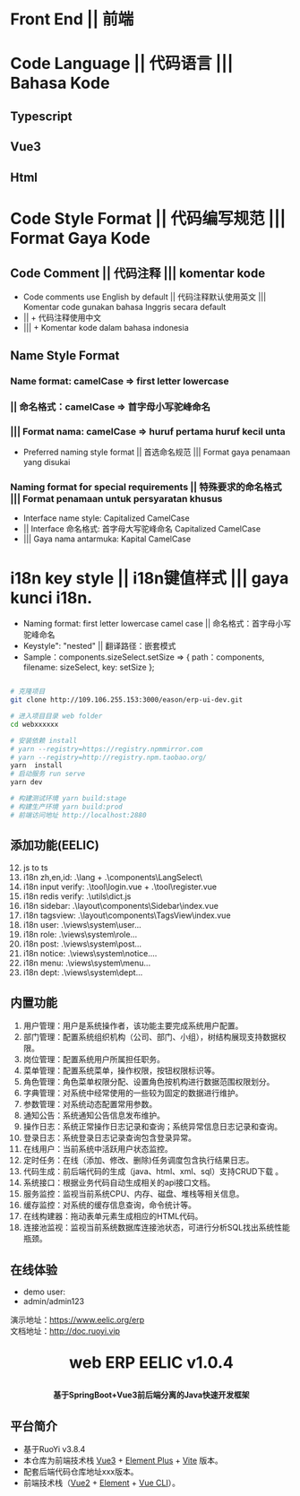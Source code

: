 
# Front End || 前端 


# Code Language || 代码语言 ||| Bahasa Kode
## Typescript
## Vue3
## Html

# Code Style Format || 代码编写规范 ||| Format Gaya Kode
## Code Comment || 代码注释 ||| komentar kode

*  Code comments use English by default || 代码注释默认使用英文 ||| Komentar code gunakan bahasa Inggris secara default
* || + 代码注释使用中文
* ||| + Komentar kode dalam bahasa indonesia 

## Name Style Format
### Name format: camelCase => first letter lowercase  
### || 命名格式：camelCase => 首字母小写驼峰命名 
### ||| Format nama: camelCase => huruf pertama huruf kecil unta

* Preferred naming style format || 首选命名规范 ||| Format gaya penamaan yang disukai

### Naming format for special requirements || 特殊要求的命名格式 ||| Format penamaan untuk persyaratan khusus

* Interface name style: Capitalized CamelCase 
* || Interface 命名格式: 首字母大写驼峰命名 Capitalized CamelCase 
* ||| Gaya nama antarmuka: Kapital CamelCase




# i18n key style || i18n键值样式 ||| gaya kunci i18n.

* Naming format: first letter lowercase camel case || 命名格式：首字母小写驼峰命名
* Keystyle": "nested" || 翻译路径：嵌套模式 
* Sample：components.sizeSelect.setSize => { path：components, filename: sizeSelect, key: setSize };


```bash

# 克隆项目
git clone http://109.106.255.153:3000/eason/erp-ui-dev.git

# 进入项目目录 web folder
cd webxxxxxx

# 安装依赖 install
# yarn --registry=https://registry.npmmirror.com
# yarn --registry=http://registry.npm.taobao.org/
yarn  install
# 启动服务 run serve
yarn dev

# 构建测试环境 yarn build:stage
# 构建生产环境 yarn build:prod
# 前端访问地址 http://localhost:2880
```
## 添加功能(EELIC)

12.  js to ts
11.  i18n zh,en,id: .\lang + .\components\LangSelect\
10.  i18n input verify: .\tool\login.vue + .\tool\register.vue
09.  i18n redis verify: .\utils\dict.js
08.  i18n sidebar: .\layout\components\Sidebar\index.vue
07.  i18n tagsview: .\layout\components\TagsView\index.vue
06.  i18n user: .\views\system\user\...
05.  i18n role: .\views\system\role\...
04.  i18n post: .\views\system\post\...
03.  i18n notice: .\views\system\notice\....
02.  i18n menu: .\views\system\menu\...
01.  i18n dept: .\views\system\dept\...

## 内置功能

1.  用户管理：用户是系统操作者，该功能主要完成系统用户配置。
2.  部门管理：配置系统组织机构（公司、部门、小组），树结构展现支持数据权限。
3.  岗位管理：配置系统用户所属担任职务。
4.  菜单管理：配置系统菜单，操作权限，按钮权限标识等。
5.  角色管理：角色菜单权限分配、设置角色按机构进行数据范围权限划分。
6.  字典管理：对系统中经常使用的一些较为固定的数据进行维护。
7.  参数管理：对系统动态配置常用参数。
8.  通知公告：系统通知公告信息发布维护。
9.  操作日志：系统正常操作日志记录和查询；系统异常信息日志记录和查询。
10. 登录日志：系统登录日志记录查询包含登录异常。
11. 在线用户：当前系统中活跃用户状态监控。
12. 定时任务：在线（添加、修改、删除)任务调度包含执行结果日志。
13. 代码生成：前后端代码的生成（java、html、xml、sql）支持CRUD下载 。
14. 系统接口：根据业务代码自动生成相关的api接口文档。
15. 服务监控：监视当前系统CPU、内存、磁盘、堆栈等相关信息。
16. 缓存监控：对系统的缓存信息查询，命令统计等。
17. 在线构建器：拖动表单元素生成相应的HTML代码。
18. 连接池监视：监视当前系统数据库连接池状态，可进行分析SQL找出系统性能瓶颈。

## 在线体验
- demo user:
- admin/admin123  

演示地址：https://www.eelic.org/erp  
文档地址：http://doc.ruoyi.vip

<h1 align="center" style="margin: 30px 0 30px; font-weight: bold;">web ERP EELIC v1.0.4</h1>
<h4 align="center">基于SpringBoot+Vue3前后端分离的Java快速开发框架</h4>


## 平台简介
* 基于RuoYi v3.8.4
* 本仓库为前端技术栈 [Vue3](https://v3.cn.vuejs.org) + [Element Plus](https://element-plus.org/zh-CN) + [Vite](https://cn.vitejs.dev) 版本。
* 配套后端代码仓库地址xxx版本。
* 前端技术栈（[Vue2](https://cn.vuejs.org) + [Element](https://github.com/ElemeFE/element) + [Vue CLI](https://cli.vuejs.org/zh)）。

